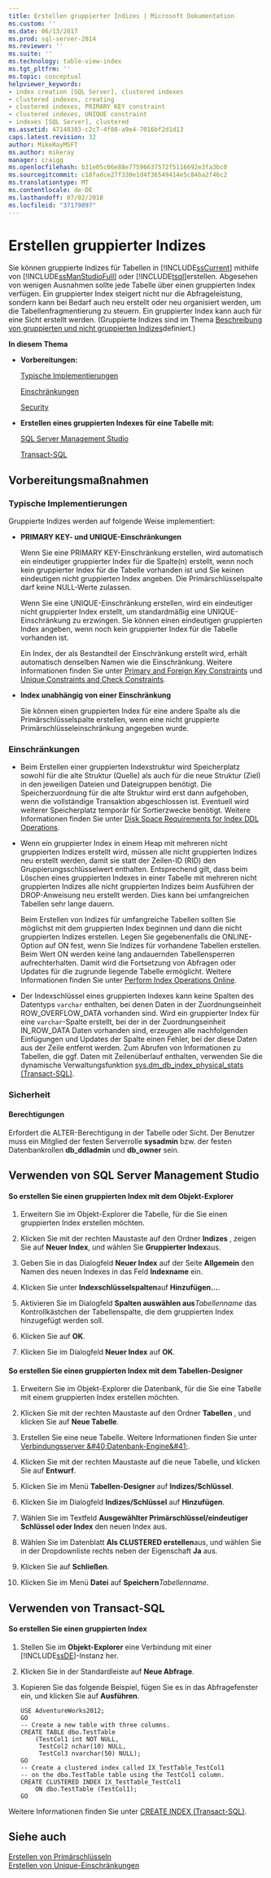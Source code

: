```yaml
---
title: Erstellen gruppierter Indizes | Microsoft Dokumentation
ms.custom: ''
ms.date: 06/13/2017
ms.prod: sql-server-2014
ms.reviewer: ''
ms.suite: ''
ms.technology: table-view-index
ms.tgt_pltfrm: ''
ms.topic: conceptual
helpviewer_keywords:
- index creation [SQL Server], clustered indexes
- clustered indexes, creating
- clustered indexes, PRIMARY KEY constraint
- clustered indexes, UNIQUE constraint
- indexes [SQL Server], clustered
ms.assetid: 47148383-c2c7-4f08-a9e4-7016bf2d1d13
caps.latest.revision: 32
author: MikeRayMSFT
ms.author: mikeray
manager: craigg
ms.openlocfilehash: b31e05c06e88e77596637572f5116692e3fa3bc0
ms.sourcegitcommit: c18fadce27f330e1d4f36549414e5c84ba2f46c2
ms.translationtype: MT
ms.contentlocale: de-DE
ms.lasthandoff: 07/02/2018
ms.locfileid: "37179897"
---
```

# <a name="create-clustered-indexes"></a>Erstellen gruppierter Indizes
  Sie können gruppierte Indizes für Tabellen in [!INCLUDE[ssCurrent](../../includes/sscurrent-md.md)] mithilfe von [!INCLUDE[ssManStudioFull](../../includes/ssmanstudiofull-md.md)] oder [!INCLUDE[tsql](../../includes/tsql-md.md)]erstellen. Abgesehen von wenigen Ausnahmen sollte jede Tabelle über einen gruppierten Index verfügen. Ein gruppierter Index steigert nicht nur die Abfrageleistung, sondern kann bei Bedarf auch neu erstellt oder neu organisiert werden, um die Tabellenfragmentierung zu steuern. Ein gruppierter Index kann auch für eine Sicht erstellt werden. (Gruppierte Indizes sind im Thema [Beschreibung von gruppierten und nicht gruppierten Indizes](clustered-and-nonclustered-indexes-described.md)definiert.)  
  
 **In diesem Thema**  
  
-   **Vorbereitungen:**  
  
     [Typische Implementierungen](#Implementations)  
  
     [Einschränkungen](#Restrictions)  
  
     [Security](#Security)  
  
-   **Erstellen eines gruppierten Indexes für eine Tabelle mit:**  
  
     [SQL Server Management Studio](#SSMSProcedure)  
  
     [Transact-SQL](#TsqlProcedure)  
  
##  <a name="BeforeYouBegin"></a> Vorbereitungsmaßnahmen  
  
###  <a name="Implementations"></a> Typische Implementierungen  
 Gruppierte Indizes werden auf folgende Weise implementiert:  
  
-   **PRIMARY KEY- und UNIQUE-Einschränkungen**  
  
     Wenn Sie eine PRIMARY KEY-Einschränkung erstellen, wird automatisch ein eindeutiger gruppierter Index für die Spalte(n) erstellt, wenn noch kein gruppierter Index für die Tabelle vorhanden ist und Sie keinen eindeutigen nicht gruppierten Index angeben. Die Primärschlüsselspalte darf keine NULL-Werte zulassen.  
  
     Wenn Sie eine UNIQUE-Einschränkung erstellen, wird ein eindeutiger nicht gruppierter Index erstellt, um standardmäßig eine UNIQUE-Einschränkung zu erzwingen. Sie können einen eindeutigen gruppierten Index angeben, wenn noch kein gruppierter Index für die Tabelle vorhanden ist.  
  
     Ein Index, der als Bestandteil der Einschränkung erstellt wird, erhält automatisch denselben Namen wie die Einschränkung. Weitere Informationen finden Sie unter [Primary and Foreign Key Constraints](../tables/primary-and-foreign-key-constraints.md) und [Unique Constraints and Check Constraints](../tables/unique-constraints-and-check-constraints.md).  
  
-   **Index unabhängig von einer Einschränkung**  
  
     Sie können einen gruppierten Index für eine andere Spalte als die Primärschlüsselspalte erstellen, wenn eine nicht gruppierte Primärschlüsseleinschränkung angegeben wurde.  
  
###  <a name="Restrictions"></a> Einschränkungen  
  
-   Beim Erstellen einer gruppierten Indexstruktur wird Speicherplatz sowohl für die alte Struktur (Quelle) als auch für die neue Struktur (Ziel) in den jeweiligen Dateien und Dateigruppen benötigt. Die Speicherzuordnung für die alte Struktur wird erst dann aufgehoben, wenn die vollständige Transaktion abgeschlossen ist. Eventuell wird weiterer Speicherplatz temporär für Sortierzwecke benötigt. Weitere Informationen finden Sie unter [Disk Space Requirements for Index DDL Operations](disk-space-requirements-for-index-ddl-operations.md).  
  
-   Wenn ein gruppierter Index in einem Heap mit mehreren nicht gruppierten Indizes erstellt wird, müssen alle nicht gruppierten Indizes neu erstellt werden, damit sie statt der Zeilen-ID (RID) den Gruppierungsschlüsselwert enthalten. Entsprechend gilt, dass beim Löschen eines gruppierten Indexes in einer Tabelle mit mehreren nicht gruppierten Indizes alle nicht gruppierten Indizes beim Ausführen der DROP-Anweisung neu erstellt werden. Dies kann bei umfangreichen Tabellen sehr lange dauern.  
  
     Beim Erstellen von Indizes für umfangreiche Tabellen sollten Sie möglichst mit dem gruppierten Index beginnen und dann die nicht gruppierten Indizes erstellen. Legen Sie gegebenenfalls die ONLINE-Option auf ON fest, wenn Sie Indizes für vorhandene Tabellen erstellen. Beim Wert ON werden keine lang andauernden Tabellensperren aufrechterhalten. Damit wird die Fortsetzung von Abfragen oder Updates für die zugrunde liegende Tabelle ermöglicht. Weitere Informationen finden Sie unter [Perform Index Operations Online](perform-index-operations-online.md).  
  
-   Der Indexschlüssel eines gruppierten Indexes kann keine Spalten des Datentyps `varchar` enthalten, bei denen Daten in der Zuordnungseinheit ROW_OVERFLOW_DATA vorhanden sind. Wird ein gruppierter Index für eine `varchar`-Spalte erstellt, bei der in der Zuordnungseinheit IN_ROW_DATA Daten vorhanden sind, erzeugen alle nachfolgenden Einfügungen und Updates der Spalte einen Fehler, bei der diese Daten aus der Zeile entfernt werden. Zum Abrufen von Informationen zu Tabellen, die ggf. Daten mit Zeilenüberlauf enthalten, verwenden Sie die dynamische Verwaltungsfunktion [sys.dm_db_index_physical_stats &#40;Transact-SQL&#41;](/sql/relational-databases/system-dynamic-management-views/sys-dm-db-index-physical-stats-transact-sql).  
  
###  <a name="Security"></a> Sicherheit  
  
####  <a name="Permissions"></a> Berechtigungen  
 Erfordert die ALTER-Berechtigung in der Tabelle oder Sicht. Der Benutzer muss ein Mitglied der festen Serverrolle **sysadmin** bzw. der festen Datenbankrollen **db_ddladmin** und **db_owner** sein.  
  
##  <a name="SSMSProcedure"></a> Verwenden von SQL Server Management Studio  
  
#### <a name="to-create-a-clustered-index-by-using-object-explorer"></a>So erstellen Sie einen gruppierten Index mit dem Objekt-Explorer  
  
1.  Erweitern Sie im Objekt-Explorer die Tabelle, für die Sie einen gruppierten Index erstellen möchten.  
  
2.  Klicken Sie mit der rechten Maustaste auf den Ordner **Indizes** , zeigen Sie auf **Neuer Index**, und wählen Sie **Gruppierter Index**aus.  
  
3.  Geben Sie in das Dialogfeld **Neuer Index** auf der Seite **Allgemein** den Namen des neuen Indexes in das Feld **Indexname** ein.  
  
4.  Klicken Sie unter **Indexschlüsselspalten**auf **Hinzufügen…**.  
  
5.  Aktivieren Sie im Dialogfeld **Spalten auswählen aus***Tabellenname* das Kontrollkästchen der Tabellenspalte, die dem gruppierten Index hinzugefügt werden soll.  
  
6.  Klicken Sie auf **OK**.  
  
7.  Klicken Sie im Dialogfeld **Neuer Index** auf **OK**.  
  
#### <a name="to-create-a-clustered-index-by-using-the-table-designer"></a>So erstellen Sie einen gruppierten Index mit dem Tabellen-Designer  
  
1.  Erweitern Sie im Objekt-Explorer die Datenbank, für die Sie eine Tabelle mit einem gruppierten Index erstellen möchten.  
  
2.  Klicken Sie mit der rechten Maustaste auf den Ordner **Tabellen** , und klicken Sie auf **Neue Tabelle**.  
  
3.  Erstellen Sie eine neue Tabelle. Weitere Informationen finden Sie unter [Verbindungsserver &amp;#40;Datenbank-Engine&amp;#41;](../tables/create-tables-database-engine.md).  
  
4.  Klicken Sie mit der rechten Maustaste auf die neue Tabelle, und klicken Sie auf **Entwurf**.  
  
5.  Klicken Sie im Menü **Tabellen-Designer** auf **Indizes/Schlüssel**.  
  
6.  Klicken Sie im Dialogfeld **Indizes/Schlüssel** auf **Hinzufügen**.  
  
7.  Wählen Sie im Textfeld **Ausgewählter Primärschlüssel/eindeutiger Schlüssel oder Index** den neuen Index aus.  
  
8.  Wählen Sie im Datenblatt **Als CLUSTERED erstellen**aus, und wählen Sie in der Dropdownliste rechts neben der Eigenschaft **Ja** aus.  
  
9. Klicken Sie auf **Schließen**.  
  
10. Klicken Sie im Menü **Datei** auf **Speichern***Tabellenname*.  
  
##  <a name="TsqlProcedure"></a> Verwenden von Transact-SQL  
  
#### <a name="to-create-a-clustered-index"></a>So erstellen Sie einen gruppierten Index  
  
1.  Stellen Sie im **Objekt-Explorer** eine Verbindung mit einer [!INCLUDE[ssDE](../../includes/ssde-md.md)]-Instanz her.  
  
2.  Klicken Sie in der Standardleiste auf **Neue Abfrage**.  
  
3.  Kopieren Sie das folgende Beispiel, fügen Sie es in das Abfragefenster ein, und klicken Sie auf **Ausführen**.  
  
    ```  
    USE AdventureWorks2012;  
    GO  
    -- Create a new table with three columns.  
    CREATE TABLE dbo.TestTable  
        (TestCol1 int NOT NULL,  
         TestCol2 nchar(10) NULL,  
         TestCol3 nvarchar(50) NULL);  
    GO  
    -- Create a clustered index called IX_TestTable_TestCol1  
    -- on the dbo.TestTable table using the TestCol1 column.  
    CREATE CLUSTERED INDEX IX_TestTable_TestCol1   
        ON dbo.TestTable (TestCol1);   
    GO  
    ```  
  
 Weitere Informationen finden Sie unter [CREATE INDEX &#40;Transact-SQL&#41;](/sql/t-sql/statements/create-index-transact-sql).  
  
## <a name="see-also"></a>Siehe auch  
 [Erstellen von Primärschlüsseln](../tables/create-primary-keys.md)   
 [Erstellen von Unique-Einschränkungen](../tables/create-unique-constraints.md)  
  
  
